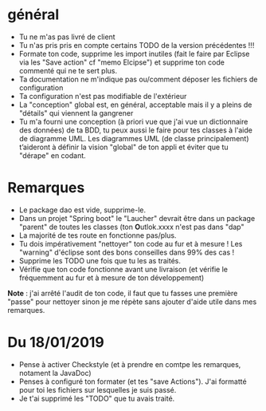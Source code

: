 # général
- Tu ne m'as pas livré de client
- Tu n'as pris pris en compte certains TODO de la version précédentes !!!
- Formate ton code, supprime les import inutiles (fait le faire par Eclipse via les "Save action" cf "memo Elcipse") et supprime ton code commenté qui ne te sert plus.
- Ta documentation ne m'indique pas ou/comment déposer les fichiers de configuration
- Ta configuration n'est pas modifiable de l'extérieur
- La "conception" global est, en général, acceptable mais il y a pleins de "détails" qui viennent la gangrener
- Tu m'a fourni une conception (à priori vue que j'ai vue un dictionnaire des données) de ta BDD, tu peux aussi le faire pour tes classes à l'aide de diagramme UML. Les diagrammes UML (de classe principalement) t’aideront à définir la vision "global" de ton appli et éviter que tu "dérape" en codant.


# Remarques
- Le package dao est vide, supprime-le.
- Dans un projet "Spring boot" le "Laucher" devrait être dans un package "parent" de toutes les classes (ton **O**utlok.xxxx n'est pas dans "dap"
- La majorité de tes route en fonctionne pas/plus.
- Tu dois impérativement "nettoyer" ton code au fur et à mesure ! Les "warning" d'éclipse sont des bons conseilles dans 99% des cas ! 
- Supprime les TODO une fois que tu les as traités.
- Vérifie que ton code fonctionne avant une livraison (et vérifie le fréquemment au fur et à mesure de ton développement)

**Note** : j'ai arrêté l'audit de ton code, il faut que tu fasses une première "passe" pour nettoyer sinon je me répète sans ajouter d'aide utile dans mes remarques.


# Du 18/01/2019
- Pense à activer Checkstyle (et à prendre en comtpe les remarques, notament la JavaDoc)
- Penses à configuré ton formater (et tes "save Actions"). J'ai formatté pour toi les fichiers sur lesquelles je suis passé.
- Je t'ai supprimé les "TODO" que tu avais traité.

